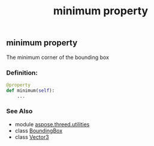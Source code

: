 ﻿---
title: minimum property
second_title: Aspose.3D for Python via .NET API References
description: 
type: docs
weight: 90
url: /python-net/aspose.threed.utilities/boundingbox/minimum/
is_root: false
---

## minimum property


The minimum corner of the bounding box
### Definition:
```python
@property
def minimum(self):
    ...
```

### See Also
* module [aspose.threed.utilities](../../)
* class [BoundingBox](/3d/python-net/aspose.threed.utilities/boundingbox)
* class [Vector3](/3d/python-net/aspose.threed.utilities/vector3)
